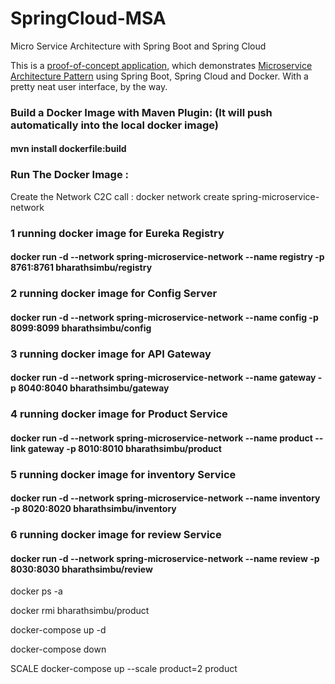 # SpringCloud-MSA
Micro Service Architecture with Spring Boot and Spring Cloud

This is a [proof-of-concept application](https://jsoftgroup.wordpress.com/2017/05/09/micro-service-using-spring-cloud-and-netflix-oss/), which demonstrates [Microservice Architecture Pattern](http://martinfowler.com/microservices/) using Spring Boot, Spring Cloud and Docker.
With a pretty neat user interface, by the way.

### Build a Docker Image with Maven Plugin: (It will push automatically into the local docker image)

#### mvn install dockerfile:build

### Run The Docker Image :

Create the Network C2C call : docker network create spring-microservice-network


### 1 running docker image for Eureka Registry
#### docker run -d --network spring-microservice-network --name registry -p 8761:8761 bharathsimbu/registry

### 2 running docker image for Config Server
#### docker run -d --network spring-microservice-network --name config -p 8099:8099 bharathsimbu/config

### 3 running docker image for API Gateway
#### docker run -d --network spring-microservice-network --name gateway -p 8040:8040 bharathsimbu/gateway


### 4 running docker image for Product Service
#### docker run -d --network spring-microservice-network --name product --link gateway -p 8010:8010 bharathsimbu/product

### 5 running docker image for inventory Service
#### docker run -d --network spring-microservice-network --name inventory -p 8020:8020 bharathsimbu/inventory

### 6 running docker image for review Service
#### docker run -d --network spring-microservice-network --name review -p 8030:8030 bharathsimbu/review


docker ps -a 

docker rmi bharathsimbu/product

docker-compose up -d

docker-compose down


SCALE
docker-compose up --scale product=2 product
